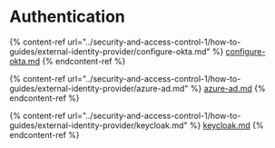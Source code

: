 # Authentication

{% content-ref url="../security-and-access-control-1/how-to-guides/external-identity-provider/configure-okta.md" %}
[configure-okta.md](../security-and-access-control-1/how-to-guides/external-identity-provider/configure-okta.md)
{% endcontent-ref %}

{% content-ref url="../security-and-access-control-1/how-to-guides/external-identity-provider/azure-ad.md" %}
[azure-ad.md](../security-and-access-control-1/how-to-guides/external-identity-provider/azure-ad.md)
{% endcontent-ref %}

{% content-ref url="../security-and-access-control-1/how-to-guides/external-identity-provider/keycloak.md" %}
[keycloak.md](../security-and-access-control-1/how-to-guides/external-identity-provider/keycloak.md)
{% endcontent-ref %}
